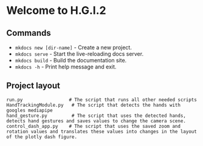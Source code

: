 # Welcome to H.G.I.2



## Commands

* `mkdocs new [dir-name]` - Create a new project.
* `mkdocs serve` - Start the live-reloading docs server.
* `mkdocs build` - Build the documentation site.
* `mkdocs -h` - Print help message and exit.

## Project layout

    run.py				   # The script that runs all other needed scripts
    HandTrackingModule.py	# The script that detects the hands with googles mediapipe
    hand_gesture.py			# The script that uses the detected hands, detects hand gestures and saves values to change the camera scene.
    control_dash_app.py    # The script that uses the saved zoom and rotation values and translates these values into changes in the layout of the plotly dash figure.
    
